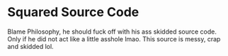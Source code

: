 # Squared Source Code
 Blame Philosophy, he should fuck off with his ass skidded source code. Only if he did not act like a little asshole lmao. This source is messy, crap and skidded lol.
